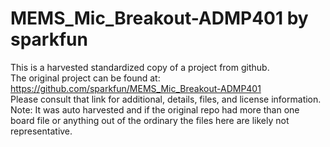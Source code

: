 
# MEMS_Mic_Breakout-ADMP401 by sparkfun  
This is a harvested standardized copy of a project from github.  
The original project can be found at:  
https://github.com/sparkfun/MEMS_Mic_Breakout-ADMP401  
Please consult that link for additional, details, files, and license information.  
Note: It was auto harvested and if the original repo had more than one board file or anything out of the ordinary the files here are likely not representative.  
    